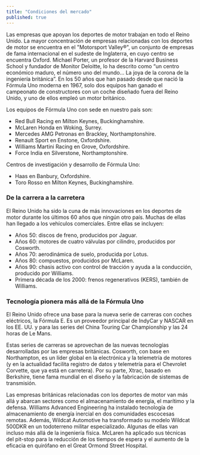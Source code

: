 ```yaml
---
title: "Condiciones del mercado"
published: true
---
```


Las empresas que apoyan los deportes de motor trabajan en todo el Reino Unido. La mayor concentración de empresas relacionadas con los deportes de motor se encuentra en el "Motorsport Valley®", un conjunto de empresas de fama internacional en el sudeste de Inglaterra, en cuyo centro se encuentra Oxford. Michael Porter, un profesor de la Harvard Business School y fundador de Monitor Deloitte, lo ha descrito como “un centro económico maduro, el número uno del mundo... La joya de la corona de la ingeniería británica”. 
En los 50 años que han pasado desde que nació la Fórmula Uno moderna en 1967, solo dos equipos han ganado el campeonato de constructores con un coche diseñado fuera del Reino Unido, y uno de ellos empleó un motor británico. 

Los equipos de Fórmula Uno con sede en nuestro país son: 

- Red Bull Racing en Milton Keynes, Buckinghamshire.
- McLaren Honda en Woking, Surrey.
- Mercedes AMG Petronas en Brackley, Northamptonshire.
- Renault Sport en Enstone, Oxfordshire.
- Williams Martini Racing en Grove, Oxfordshire.
- Force India en Silverstone, Northamptonshire.

Centros de investigación y desarrollo de Fórmula Uno:

- Haas en Banbury, Oxfordshire.
- Toro Rosso en Milton Keynes, Buckinghamshire.

### De la carrera a la carretera

El Reino Unido ha sido la cuna de más innovaciones en los deportes de motor durante los últimos 60 años que ningún otro país. Muchas de ellas han llegado a los vehículos comerciales.  Entre ellas se incluyen:

- Años 50: discos de freno, producidos por Jaguar.
- Años 60: motores de cuatro válvulas por cilindro, producidos por Cosworth.
- Años 70: aerodinámica de suelo, producida por Lotus.
- Años 80: compuestos, producidos por McLaren.
- Años 90: chasis activo con control de tracción y ayuda a la conducción, producido por Williams.
- Primera década de los 2000: frenos regenerativos (KERS), también de Williams.

### Tecnología pionera más allá de la Fórmula Uno

El Reino Unido ofrece una base para la nueva serie de carreras con coches eléctricos, la Fórmula E. Es un proveedor principal de IndyCar y NASCAR en los EE. UU. y para las series del China Touring Car Championship y las 24 horas de Le Mans. 

Estas series de carreras se aprovechan de las nuevas tecnologías desarrolladas por las empresas británicas. Cosworth, con base en Northampton, es un líder global en la electrónica y la telemetría de motores (y en la actualidad facilita registro de datos y telemetría para el Chevrolet Corvette, que ya está en carretera).  Por su parte, Xtrac, basado en Berkshire, tiene fama mundial en el diseño y la fabricación de sistemas de transmisión. 

Las empresas británicas relacionadas con los deportes de motor van más allá y abarcan sectores como el almacenamiento de energía, el marítimo y la defensa. Williams Advanced Engineering ha instalado tecnología de almacenamiento de energía inercial en dos comunidades escocesas remotas. Además, Wildcat Automotive ha transformado su modelo Wildcat 500DKR en un todoterreno militar especializado.
Algunas de ellas van incluso más allá de la ingeniería física. McLaren ha aplicado sus técnicas del pit-stop para la reducción de los tiempos de espera y el aumento de la eficacia en quirófano en el Great Ormond Street Hospital. 
